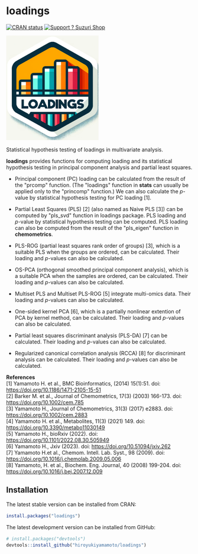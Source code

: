 # loadings

[![CRAN status](https://www.r-pkg.org/badges/version/loadings)](https://cran.r-project.org/package=loadings)
[![Support ? Suzuri Shop](https://img.shields.io/badge/Support-Suzuri%20Shop-blue)](https://suzuri.jp/EigenStudio/18417334/one-point-t-shirt/l/white)

<img src="sticker.png" alt="loadings sticker" width="250"/>

Statistical hypothesis testing of loadings in multivariate analysis.

**loadings**  provides functions for computing loading and its statistical hypothesis testing in principal component analysis and partial least squares.

- Principal component (PC) loading can be calculated from the result of the "prcomp" function. (The "loadings" function in **stats** can usually be applied only to the "princomp" function.) We can also calculate the *p*-value by statistical hypothesis testing for PC loading [1].  

- Partial Least Squares (PLS) [2] (also named as Naive PLS [3]) can be computed by "pls_svd" function in loadings package. PLS loading and *p*-value by statistical hypothesis testing can be computed. PLS loading can also be computed from the result of the "pls_eigen" function in **chemometrics**.  

- PLS-ROG (partial least squares rank order of groups) [3], which is a suitable PLS when the groups are ordered, can be calculated. Their loading and *p*-values can also be calculated.  

- OS-PCA (orthogonal smoothed principal component analysis), which is a suitable PCA when the samples are ordered, can be calculated. Their loading and *p*-values can also be calculated.

- Multiset PLS and Multiset PLS-ROG [5] integrate multi-omics data. Their loading and *p*-values can also be calculated.

- One-sided kernel PCA [6], which is a partially nonlinear extention of PCA by kernel method, can be calculated. Their loading and *p*-values can also be calculated.

- Partial least squares discriminant analysis (PLS-DA) [7] can be calculated. Their loading and *p*-values can also be calculated.

- Regularized canonical correlation analysis (RCCA) [8] for discriminant analysis  can be calculated. Their loading and *p*-values can also be calculated.


**References**  
[1] Yamamoto H. et al., BMC Bioinformatics, (2014) 15(1):51. doi: https://doi.org/10.1186/1471-2105-15-51  
[2] Barker M. et al., Journal of Chemometrics, 17(3) (2003) 166-173. doi: https://doi.org/10.1002/cem.785  
[3] Yamamoto H., Journal of Chemometrics, 31(3) (2017) e2883. doi: https://doi.org/10.1002/cem.2883  
[4] Yamamoto H. et al., Metabolites, 11(3) (2021) 149. doi: https://doi.org/10.3390/metabo11030149  
[5] Yamamoto H., bioRxiv (2022). doi: https://doi.org/10.1101/2022.08.30.505949  
[6] Yamamoto H., Jxiv (2023). doi: https://doi.org/10.51094/jxiv.262  
[7] Yamamoto H.et al., Chemom. Intell. Lab. Syst., 98 (2009). doi: https://doi.org/10.1016/j.chemolab.2009.05.006  
[8] Yamamoto, H. et al., Biochem. Eng. Journal, 40 (2008) 199-204.  doi: https://doi.org/10.1016/j.bej.2007.12.009  

## Installation

The latest stable version can be installed from CRAN:

``` r
install.packages("loadings")
```

The latest development version can be installed from GitHub:

``` r
# install.packages("devtools")
devtools::install_github("hiroyukiyamamoto/loadings")
```


